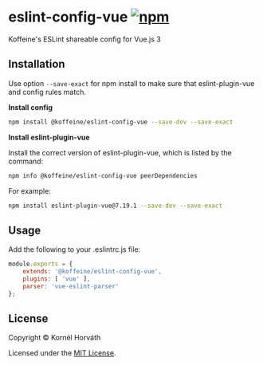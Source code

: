 <h1>
	eslint-config-vue
	<a href="https://www.npmjs.com/package/@koffeine/eslint-config-vue"><img alt="npm" src="https://img.shields.io/npm/v/@koffeine/eslint-config-vue"></a>
</h1>

Koffeine's ESLint shareable config for Vue.js 3

## Installation

Use option `--save-exact` for npm install to make sure that eslint-plugin-vue and config rules match.

__Install config__

```sh
npm install @koffeine/eslint-config-vue --save-dev --save-exact
```

__Install eslint-plugin-vue__

Install the correct version of eslint-plugin-vue, which is listed by the command:

```sh
npm info @koffeine/eslint-config-vue peerDependencies
```

For example:

```sh
npm install eslint-plugin-vue@7.19.1 --save-dev --save-exact
```

## Usage

Add the following to your .eslintrc.js file:

```js
module.exports = {
    extends: '@koffeine/eslint-config-vue',
    plugins: [ 'vue' ],
    parser: 'vue-eslint-parser'
};
```

## License

Copyright © Kornél Horváth

Licensed under the [MIT License](https://raw.githubusercontent.com/koffeine/eslint-config-vue/master/LICENSE).
